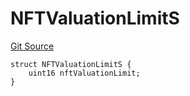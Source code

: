 # NFTValuationLimitS
[Git Source](https://github.com/thrackle-io/tron/blob/1a1d6b2809bc510780a53bad6853fa1ef1652aab/src/client/token/handler/diamond/RuleStorage.sol)


```solidity
struct NFTValuationLimitS {
    uint16 nftValuationLimit;
}
```

